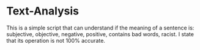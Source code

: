 # Text-Analysis
This is a simple script that can understand if the meaning of a sentence is: subjective, objective, negative, positive, contains bad words, racist. I state that its operation is not 100% accurate.
